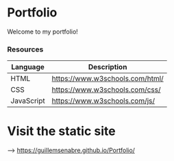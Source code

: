 # Portfolio

Welcome to my portfolio!


### Resources

| Language        | Description                                       |
| --------------- | ------------------------------------------------- |
| HTML            | https://www.w3schools.com/html/                     |
| CSS             | https://www.w3schools.com/css/   |
| JavaScript      | https://www.w3schools.com/js/                    |

# Visit the static site

--> https://guillemsenabre.github.io/Portfolio/
